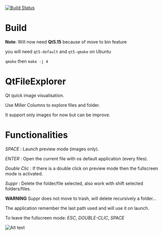 [![Build Status](https://travis-ci.org/Lightjohn/QtFileExplorer.svg?branch=master)](https://travis-ci.org/Lightjohn/QtFileExplorer)

Build
=====

**Note**: Will now need **Qt5.15** because of move to bin feature

you will need `qt5-default` and `qt5-qmake` on Ubuntu

`qmake` then `make -j 4`



QtFileExplorer
==============

Qt quick image visualisation.

Use Miller Columns to explore files and folder.

It support only images for now but can be improve.

Functionalities
================

*SPACE* : Launch preview mode (images only).

*ENTER* : Open the current file with os default application (every files).

*Double Clic* : If there is a double click on preview mode then the fullscreen mode is activated.

*Suppr* : Delete the folder/file selected, also work with shift selected folders/files.

**WARNING** Suppr does not move to trash, will delete recursively a folder...

The application remember the last path used and will use it on launch.   

To leave the fullscreen mode: *ESC*, *DOUBLE-CLIC*, *SPACE*

![Alt text](example2.png?raw=true "Example")
